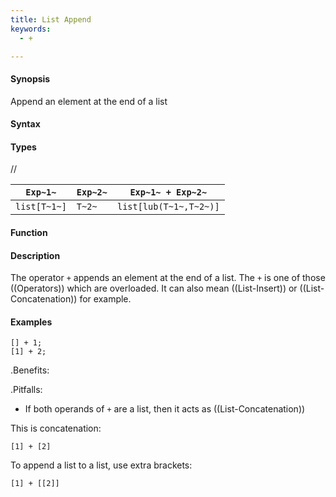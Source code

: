 ```yaml
---
title: List Append
keywords:
  - +

---
```


#### Synopsis

Append an element at the end of a list

#### Syntax

#### Types

//

| `Exp~1~`     |  `Exp~2~`     | `Exp~1~ + Exp~2~`       |
| --- | --- | --- |
| `list[T~1~]` |  `T~2~`       | `list[lub(T~1~,T~2~)]`  |


#### Function

#### Description

The operator `+` appends an element at the end of a list. The `+` is one of those ((Operators)) which are overloaded. It can also mean ((List-Insert)) or ((List-Concatenation)) for example.

#### Examples

```rascal-shell
[] + 1;
[1] + 2;
```

.Benefits:

.Pitfalls:

* If both operands of `+` are a list, then it acts as ((List-Concatenation)) 

This is concatenation:
```rascal-shell,continue
[1] + [2]
```

To append a list to a list, use extra brackets:
```rascal-shell,continue
[1] + [[2]]
```

